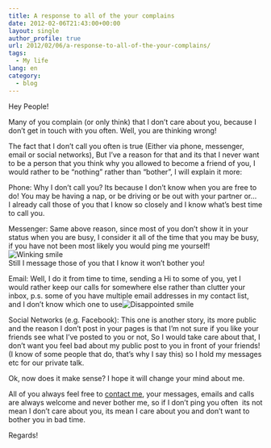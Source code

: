 ```yaml
---
title: A response to all of the your complains
date: 2012-02-06T21:43:00+00:00
layout: single
author_profile: true
url: 2012/02/06/a-response-to-all-of-the-your-complains/
tags:
  - My life
lang: en
category: 
  - blog
---
```

Hey People!

Many of you complain (or only think) that I don’t care about you, because I don’t get in touch with you often. Well, you are thinking wrong!

The fact that I don’t call you often is true (Either via phone, messenger, email or social networks), But I’ve a reason for that and its that I never want to be a person that you think why you allowed to become a friend of you, I would rather to be “nothing” rather than “bother”, I will explain it more:

Phone: Why I don’t call you? Its because I don’t know when you are free to do! You may be having a nap, or be driving or be out with your partner or…  
I already call those of you that I know so closely and I know what’s best time to call you.

Messenger: Same above reason, since most of you don’t show it in your status when you are busy, I consider it all of the time that you may be busy, if you have not been most likely you would ping me yourself!![Winking smile](http://lh4.ggpht.com/-EcTelAfx-HA/TzBJZeHGekI/AAAAAAAAEhY/wN7k_gwaCfQ/wlEmoticon-winkingsmile%25255B2%25255D.png?imgmax=800)  
Still I message those of you that I know it won’t bother you!

Email: Well, I do it from time to time, sending a Hi to some of you, yet I would rather keep our calls for somewhere else rather than clutter your inbox, p.s. some of you have multiple email addresses in my contact list, and I don’t know which one to use![Disappointed smile](http://lh4.ggpht.com/-JctYsTQbGEk/TzBJb9ZktaI/AAAAAAAAEhg/Qqtfbq4Yi7w/wlEmoticon-disappointedsmile%25255B2%25255D.png?imgmax=800) 

Social Networks (e.g. Facebook): This one is another story, its more public and the reason I don’t post in your pages is that I’m not sure if you like your friends see what I’ve posted to you or not, So I would take care about that, I don’t want you feel bad about my public post to you in front of your friends! (I know of some people that do, that’s why I say this) so I hold my messages etc for our private talk.

Ok, now does it make sense? I hope it will change your mind about me.

All of you always feel free to <a href="/contact-me" target="_blank">contact me</a>, your messages, emails and calls are always welcome and never bother me, so if I don’t ping you often  its not mean I don’t care about you, its mean I care about you and don’t want to bother you in bad time.

Regards!